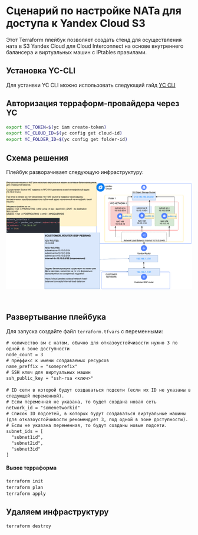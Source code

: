 # Cценарий по настройке NATa для доступа к Yandex Cloud S3

Этот Terraform плейбук позволяет создать стенд для осуществления ната в S3 Yandex Cloud для Cloud Interconnect на основе внутреннего балансера и виртуальных машин c IPtables правилами.

## Установка YC-CLI

Для устанвки YC CLI можно использовать следующий гайд [YC CLI](https://cloud.yandex.ru/docs/cli/quickstart)


## Авторизация терраформ-провайдера через YC

```bash
export YC_TOKEN=$(yc iam create-token)
export YC_CLOUD_ID=$(yc config get cloud-id)
export YC_FOLDER_ID=$(yc config get folder-id)
```

## Схема решения

Плейбук разворачивает следующую инфраструктуру:

![](./pics/infra.png)

<br/>

## Развертывание плейбука

Для запуска создайте файл `terraform.tfvars` с переменными:

```hcl
# количество вм с натом, обычно для отказоустойчивости нужно 3 по одной в зоне доступности
node_count = 3
# преффикс к имени создаваемых ресурсов
name_preffix = "someprefix"
# SSH ключ для виртуальных машин
ssh_public_key = "ssh-rsa <ключ>"

# ID сети в которой будут создаваться подсети (если их ID не указаны в следующей переменной).
# Если переменная не указана, то будет создана новая сеть
network_id = "somenetworkid"
# Список ID подсетей, в которых будут создаваться виртуальные машины (для отказоустойчивости рекомендует 3, под одной в зоне доступности).
# Если не указана переменная, то будут созданы новые подсети.
subnet_ids = [
  "subnet1id",
  "subnet2id",
  "subnet3id"
]
```

#### Вызов терраформа

```bash
terraform init
terraform plan
terraform apply
```

## Удаляем инфраструктуру

```bash
terraform destroy
```
